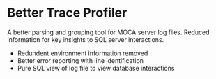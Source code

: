 # Better Trace Profiler
A better parsing and grouping tool for MOCA server log files. Reduced information for key insights to SQL server interactions. 

- Redundent environment information removed
- Better error reporting with line identification 
- Pure SQL view of log file to view database interactions
